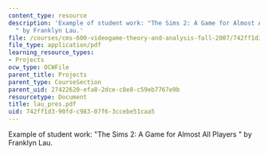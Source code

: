 ```yaml
---
content_type: resource
description: 'Example of student work: "The Sims 2: A Game for Almost All Players
  " by Franklyn Lau.'
file: /courses/cms-600-videogame-theory-and-analysis-fall-2007/742ff1d390fdc98307f63ccebe51caa5_lau_pres.pdf
file_type: application/pdf
learning_resource_types:
- Projects
ocw_type: OCWFile
parent_title: Projects
parent_type: CourseSection
parent_uid: 27422620-efa8-2dce-c8e8-c59eb7767e9b
resourcetype: Document
title: lau_pres.pdf
uid: 742ff1d3-90fd-c983-07f6-3ccebe51caa5
---
```

Example of student work: "The Sims 2: A Game for Almost All Players " by Franklyn Lau.

